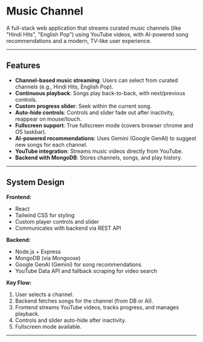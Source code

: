 # Music Channel

A full-stack web application that streams curated music channels (like "Hindi Hits", "English Pop") using YouTube videos, with AI-powered song recommendations and a modern, TV-like user experience.

---

## Features

- **Channel-based music streaming**: Users can select from curated channels (e.g., Hindi Hits, English Pop).
- **Continuous playback**: Songs play back-to-back, with next/previous controls.
- **Custom progress slider**: Seek within the current song.
- **Auto-hide controls**: Controls and slider fade out after inactivity, reappear on mouse/touch.
- **Fullscreen support**: True fullscreen mode (covers browser chrome and OS taskbar).
- **AI-powered recommendations**: Uses Gemini (Google GenAI) to suggest new songs for each channel.
- **YouTube integration**: Streams music videos directly from YouTube.
- **Backend with MongoDB**: Stores channels, songs, and play history.

---

## System Design

**Frontend:**  
- React
- Tailwind CSS for styling
- Custom player controls and slider
- Communicates with backend via REST API

**Backend:**  
- Node.js + Express
- MongoDB (via Mongoose)
- Google GenAI (Gemini) for song recommendations
- YouTube Data API and fallback scraping for video search

**Key Flow:**
1. User selects a channel.
2. Backend fetches songs for the channel (from DB or AI).
3. Frontend streams YouTube videos, tracks progress, and manages playback.
4. Controls and slider auto-hide after inactivity.
5. Fullscreen mode available.

---